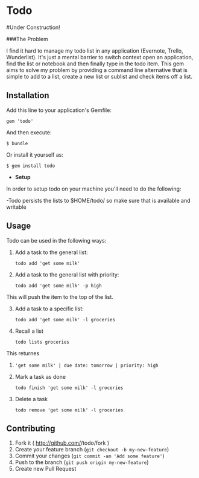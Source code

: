 # Todo

#Under Construction!

###The Problem

I find it hard to manage my todo list in any application (Evernote, Trello, Wunderlist).  It's just a mental barrier to switch context open an application, find the list or notebook and then finally type in the todo item.  This gem aims to solve my problem by providing a command line alternative that is simple to add to a list, create a new list or sublist and check items off a list.

## Installation

Add this line to your application's Gemfile:

    gem 'todo'

And then execute:

    $ bundle

Or install it yourself as:

    $ gem install todo

- **Setup**

In order to setup todo on your machine you'll need to do the following:

-Todo persists the lists to $HOME/todo/ so make sure that is available and writable 

## Usage
	
Todo can be used in the following ways:

1. Add a task to the general list:
	
	`todo add 'get some milk'`

2. Add a task to the general list with priority:

   `todo add 'get some milk' -p high`

This will push the item to the top of the list.

3. Add a task to a specific list:

  	`todo add 'get some milk' -l groceries`

4. Recall a list

	  `todo lists groceries`

This returnes

   1. `'get some milk' | due date: tomorrow | priority: high`

6. Mark a task as done

	 `todo finish 'get some milk' -l groceries`
 
7. Delete a task

	`todo remove 'get some milk' -l groceries`

## Contributing

1. Fork it ( http://github.com/<my-github-username>/todo/fork )
2. Create your feature branch (`git checkout -b my-new-feature`)
3. Commit your changes (`git commit -am 'Add some feature'`)
4. Push to the branch (`git push origin my-new-feature`)
5. Create new Pull Request
